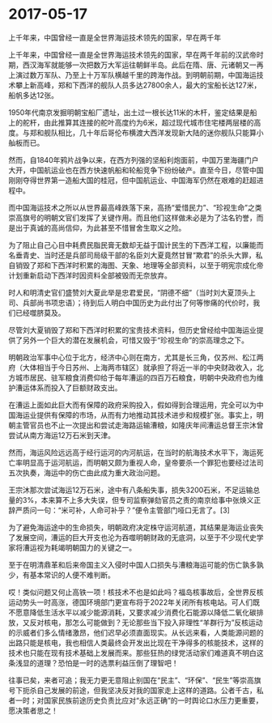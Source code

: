 # 2017-05-17

上千年来，中国曾经一直是全世界海运技术领先的国家，早在两千年

上千年来，中国曾经一直是全世界海运技术领先的国家，早在两千年前的汉武帝时期，西汉海军就能够一次把数万大军运往朝鲜半岛。此后在隋、唐、元诸朝又一再上演过数万军队、乃至上十万军队横越千里的跨海作战。到明朝前期，中国海运技术攀上新高峰，郑和下西洋的舰队人员多达27800余人，最大的宝船长达127米，船帆多达12张。

1950年代南京发掘明朝宝船厂遗址，出土过一根长达11米的木杆，鉴定结果是船上的舵杆，由此推算其连接的舵叶高度约为6米，超过现代城市住宅楼两层楼的高度。与郑和舰队相比，几十年后哥伦布横渡大西洋发现新大陆的迷你舰队只能算小舢板而已。

然而，自1840年鸦片战争以来，在西方列强的坚船利炮面前，中国万里海疆门户大开，中国航运业也在西方快速帆船和轮船竞争下纷纷破产。直至今日，尽管中国刚刚夺得世界第一造船大国的桂冠，但中国航运业、中国海军仍然在艰难的赶超进程中。

而中国海运技术之所以从世界最高峰跌落下来，高扬“爱惜民力”、“珍视生命”之类崇高旗号的明朝文官们发挥了关键作用。而且他们这样做未必是为了沽名钓誉，而是出于真诚的高尚信仰，为此甚至不惜冒舍生取义之险。

为了阻止自己心目中耗费民脂民膏无数却无益于国计民生的下西洋工程，以廉能而名垂青史、当时还是兵部司局级干部的名臣刘大夏竟然甘冒“欺君”的杀头大罪，私自销毁了郑和下西洋时积累的海图、天象、地理等全部资料，以至于明宪宗成化帝计划重新启动下西洋时因资料全部被毁而无奈放弃。

时人和明清史官们盛赞刘大夏此举是忠君爱民，“阴德不细”（当时刘大夏顶头上司、兵部尚书项忠语）；待到后人明白中国历史为此付出了何等惨痛的代价时，我们已经噬脐莫及。

尽管刘大夏销毁了郑和下西洋时积累的宝贵技术资料，但历史曾经给中国海运业提供了另外一个巨大的潜在发展机会，可惜又毁于“珍视生命”的崇高理念之下。

明朝政治军事中心位于北方，经济中心则在南方，尤其是长三角，仅苏州、松江两府（大体相当于今日苏州、上海两市辖区）就承担了将近一半的中央财政收入，北方城市居民、驻军粮食消费仰给于每年漕运的四百万石粮食，明朝中央政府也为维护漕运体系而投入了巨额财政支出。

在漕运上面如此巨大而有保障的政府采购投入，假如得到合理运用，完全可以为中国海运业提供有保障的市场，从而有力地推动其技术进步和规模扩张。事实上，明朝主管官员也不止一次提出和尝试走海路运输漕粮，如隆庆年间漕运总督王宗沐曾尝试从南方海运12万石米到天津。

然而，海运风险远远高于经行运河的内河航运，在当时的航海技术水平下，海运死亡率明显高于运河航运，而明朝又颇为重视人命，皇帝要杀一个罪犯也要经过法司五次执奏，海运中的伤亡由此成为重大政治问题。

王宗沐那次尝试海运12万石米，途中有八条船失事，损失3200石米，不足运输总量的3%，本来算不上多大失误，但专司监察弹劾官员之责的南京给事中张焕义正辞严质问一句：“米可补，人命可补乎？”便令主管部门哑口无言了。[3]

为了避免海运途中的生命损失，明朝政府决定株守运河航道，其结果是海运业丧失了发展空间，漕运的巨大开支也沦为吞噬明朝财政的无底洞，以至于不少现代史学家将漕运视为耗竭明朝国力的关键之一。

至于在明清鼎革和后来帝国主义入侵时中国人口损失与漕粮海运可能的伤亡孰多孰少，有基本常识的人便不难判断。

哎！类似问题又何止高铁一项！核技术不也是如此吗？福岛核事故后，全世界反核运动势头一时高涨，德国环境部门更宣布将于2022年关闭所有核电站。可人们既不愿意降低生活水平以减少能源消耗，又要求减少消费化石能源以降低二氧化碳排放，又反对核电，那怎么可能做到？无论那些当下投入非理性“羊群行为”反核运动的示威者们多么情绪激昂，他们迟早必须直面现实。从长远来看，人类能源问题的出路只能是核电，我也相信人类最终会开发出比现在干净得多的核能技术，这样的技术也只能在现有技术基础上发展而来。那些狂热的绿党活动家们难道真不明白这条浅显的道理？恐怕是一时的选票利益压倒了理智吧！

往事已矣，来者可追；我无力更无意阻止别国在“民主”、“环保”、“民生”等崇高旗号下扼杀自己发展的前途，但我坚决反对我的国家走上这样的道路。公者千古，私者一时；对国家民族前途历史负责比应对“永远正确”的一时舆论口水压力更重要，愿决策者思之！
